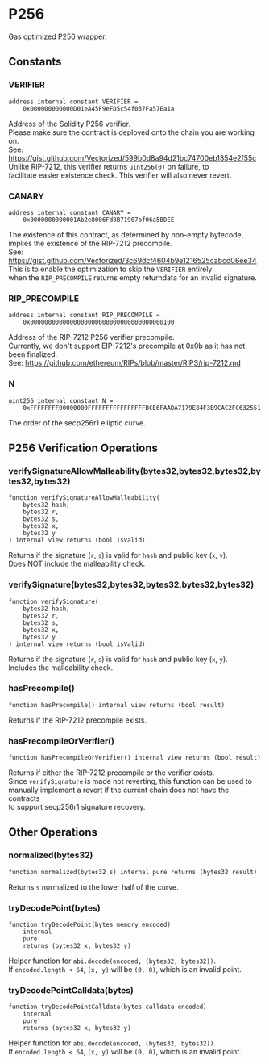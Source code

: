 # P256

Gas optimized P256 wrapper.






<!-- customintro:start --><!-- customintro:end -->

## Constants

### VERIFIER

```solidity
address internal constant VERIFIER =
    0x000000000000D01eA45F9eFD5c54f037Fa57Ea1a
```

Address of the Solidity P256 verifier.   
Please make sure the contract is deployed onto the chain you are working on.   
See: https://gist.github.com/Vectorized/599b0d8a94d21bc74700eb1354e2f55c   
Unlike RIP-7212, this verifier returns `uint256(0)` on failure, to   
facilitate easier existence check. This verifier will also never revert.

### CANARY

```solidity
address internal constant CANARY =
    0x0000000000001Ab2e8006Fd8B71907bf06a5BDEE
```

The existence of this contract, as determined by non-empty bytecode,   
implies the existence of the RIP-7212 precompile.   
See: https://gist.github.com/Vectorized/3c69dcf4604b9e1216525cabcd06ee34   
This is to enable the optimization to skip the `VERIFIER` entirely   
when the `RIP_PRECOMPILE` returns empty returndata for an invalid signature.

### RIP_PRECOMPILE

```solidity
address internal constant RIP_PRECOMPILE =
    0x0000000000000000000000000000000000000100
```

Address of the RIP-7212 P256 verifier precompile.   
Currently, we don't support EIP-7212's precompile at 0x0b as it has not been finalized.   
See: https://github.com/ethereum/RIPs/blob/master/RIPS/rip-7212.md

### N

```solidity
uint256 internal constant N =
    0xFFFFFFFF00000000FFFFFFFFFFFFFFFFBCE6FAADA7179E84F3B9CAC2FC632551
```

The order of the secp256r1 elliptic curve.

## P256 Verification Operations

### verifySignatureAllowMalleability(bytes32,bytes32,bytes32,bytes32,bytes32)

```solidity
function verifySignatureAllowMalleability(
    bytes32 hash,
    bytes32 r,
    bytes32 s,
    bytes32 x,
    bytes32 y
) internal view returns (bool isValid)
```

Returns if the signature (`r`, `s`) is valid for `hash` and public key (`x`, `y`).   
Does NOT include the malleability check.

### verifySignature(bytes32,bytes32,bytes32,bytes32,bytes32)

```solidity
function verifySignature(
    bytes32 hash,
    bytes32 r,
    bytes32 s,
    bytes32 x,
    bytes32 y
) internal view returns (bool isValid)
```

Returns if the signature (`r`, `s`) is valid for `hash` and public key (`x`, `y`).   
Includes the malleability check.

### hasPrecompile()

```solidity
function hasPrecompile() internal view returns (bool result)
```

Returns if the RIP-7212 precompile exists.

### hasPrecompileOrVerifier()

```solidity
function hasPrecompileOrVerifier() internal view returns (bool result)
```

Returns if either the RIP-7212 precompile or the verifier exists.   
Since `verifySignature` is made not reverting, this function can be used to   
manually implement a revert if the current chain does not have the contracts   
to support secp256r1 signature recovery.

## Other Operations

### normalized(bytes32)

```solidity
function normalized(bytes32 s) internal pure returns (bytes32 result)
```

Returns `s` normalized to the lower half of the curve.

### tryDecodePoint(bytes)

```solidity
function tryDecodePoint(bytes memory encoded)
    internal
    pure
    returns (bytes32 x, bytes32 y)
```

Helper function for `abi.decode(encoded, (bytes32, bytes32))`.   
If `encoded.length < 64`, `(x, y)` will be `(0, 0)`, which is an invalid point.

### tryDecodePointCalldata(bytes)

```solidity
function tryDecodePointCalldata(bytes calldata encoded)
    internal
    pure
    returns (bytes32 x, bytes32 y)
```

Helper function for `abi.decode(encoded, (bytes32, bytes32))`.   
If `encoded.length < 64`, `(x, y)` will be `(0, 0)`, which is an invalid point.